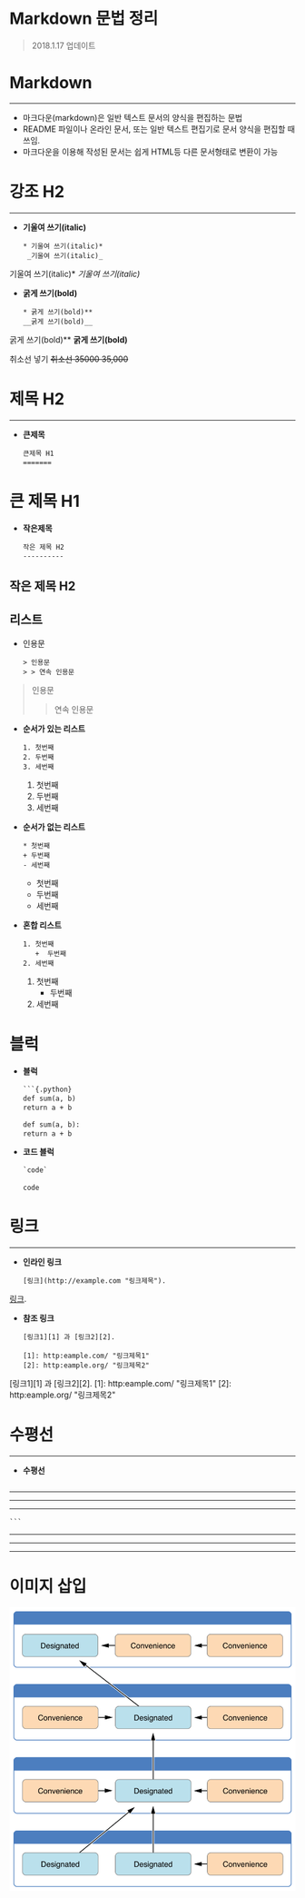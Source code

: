 Markdown 문법 정리
================
> 2018.1.17 업데이트


Markdown
===

---
* 마크다운(markdown)은 일반 텍스트 문서의 양식을 편집하는 문법
* README 파일이나 온라인 문서, 또는 일반 텍스트 편집기로 문서 양식을 편집할 때 쓰임.
* 마크다운을 이용해 작성된 문서는 쉽게 HTML등 다른 문서형태로 변환이 가능

강조 H2
===
---
* __기울여 쓰기(italic)__
	
	```{.python}
	* 기울여 쓰기(italic)*
	 _기울여 쓰기(italic)_
	```
기울여 쓰기(italic)*
_기울여 쓰기(italic)_
	
* __굵게 쓰기(bold)__

	```{.python}
	* 굵게 쓰기(bold)**
	__굵게 쓰기(bold)__ 
	```
굵게 쓰기(bold)**
__굵게 쓰기(bold)__ 

취소선 넣기
<del>취소선<del>
<del>35000<del>
<del>35,000<del>


제목 H2
===
---
* __큰제목__ 

	```{.python}
	큰제목 H1
	=======
	```
큰 제목 H1
========

* __작은제목__

	```{.python}
	작은 제목 H2
	----------
	```


작은 제목 H2
----------


리스트
----


* 인용문

	```{.python}
	> 인용문
	> > 연속 인용문
	```
> 인용문
> > 연속 인용문


* __순서가 있는 리스트__

	```{.python}
	1. 첫번째
	2. 두번째
	3. 세번째
	```
	1. 첫번째
	2. 두번째
	3. 세번째

* __순서가 없는 리스트__

	```{.python}
	* 첫번째
	+ 두번째
	- 세번째
	```
	* 첫번째
	+ 두번째
	- 세번째

* __혼합 리스트__

	```{.python}
	1. 첫번째
	   +  두번째
	2. 세번째
	```
	
	1. 첫번째
   		+  두번째
	2. 세번째


블럭
===

* __블럭__

	```{.python}
	```{.python}
	def sum(a, b)
	return a + b
	```

	```{.python}
	def sum(a, b):
	return a + b
	```

* __코드 블럭__

	```
	`code`
	```

	`code`


링크
===
---

* __인라인 링크__

	```
	[링크](http://example.com "링크제목").	
	```

[링크](http://example.com "링크제목").

* __참조 링크__
	
	```{.python}
	[링크1][1] 과 [링크2][2].
	
	[1]: http:eample.com/ "링크제목1"
	[2]: http:eample.org/ "링크제목2"	
	```
	
[링크1][1] 과 [링크2][2].
[1]: http:eample.com/ "링크제목1" 
[2]: http:eample.org/ "링크제목2"

수평선
===
---

* __수평선__

	```
 -----
 _____
 *****
	
	```
 -----
 _____
 *****
 
 
이미지 삽입
===

![](/Img/initializerDelegation02_2x.png)


